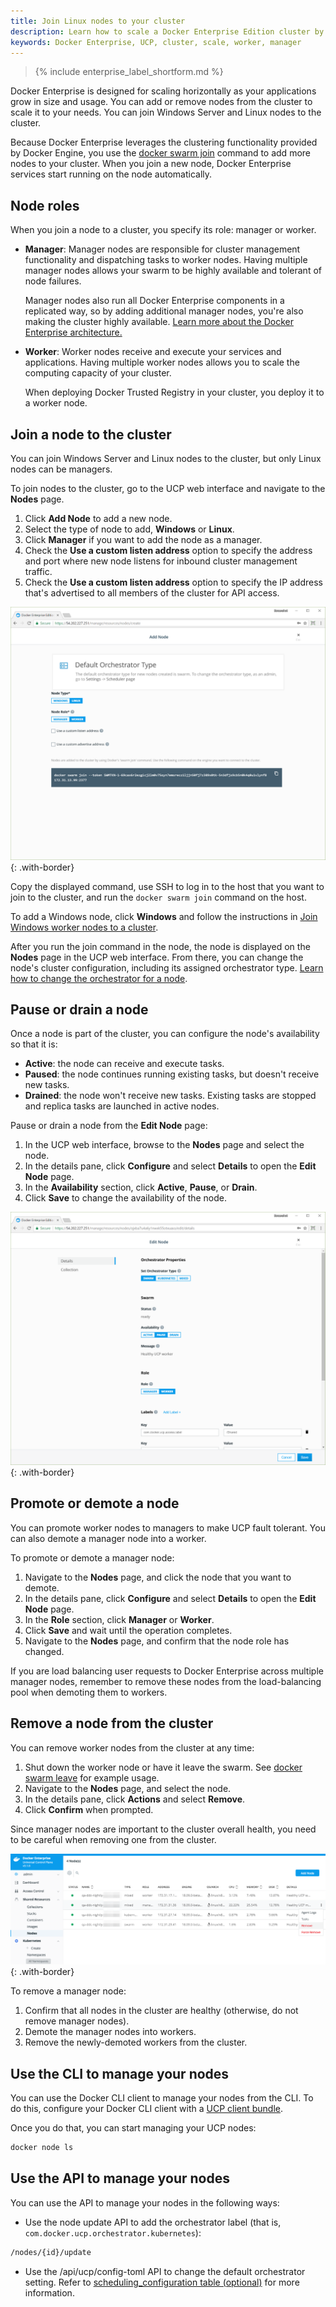 ```yaml
---
title: Join Linux nodes to your cluster
description: Learn how to scale a Docker Enterprise Edition cluster by adding manager and worker nodes.
keywords: Docker Enterprise, UCP, cluster, scale, worker, manager
---
```


>{% include enterprise_label_shortform.md %}

Docker Enterprise is designed for scaling horizontally as your applications grow in
size and usage. You can add or remove nodes from the cluster to scale it
to your needs. You can join Windows Server and Linux nodes
to the cluster.

Because Docker Enterprise leverages the clustering functionality provided by Docker
Engine, you use the [docker swarm join](../../../../../engine/swarm/swarm-tutorial/add-nodes.md)
command to add more nodes to your cluster. When you join a new node, Docker Enterprise
services start running on the node automatically.

## Node roles

When you join a node to a cluster, you specify its role: manager or worker.

- **Manager**: Manager nodes are responsible for cluster management
  functionality and dispatching tasks to worker nodes. Having multiple
  manager nodes allows your swarm to be highly available and tolerant of
  node failures.

  Manager nodes also run all Docker Enterprise components in a replicated way, so
  by adding additional manager nodes, you're also making the cluster highly
  available.
  [Learn more about the Docker Enterprise architecture.](https://docs.docker.com/ee/docker-ee-architecture/)

- **Worker**: Worker nodes receive and execute your services and applications.
  Having multiple worker nodes allows you to scale the computing capacity of
  your cluster.

  When deploying Docker Trusted Registry in your cluster, you deploy it to a
  worker node.

## Join a node to the cluster

You can join Windows Server and Linux nodes to the cluster,
but only Linux nodes can be managers.

To join nodes to the cluster, go to the UCP web interface and navigate to the
**Nodes** page.

1.  Click **Add Node** to add a new node.
2.  Select the type of node to add, **Windows** or **Linux**.
2.  Click **Manager** if you want to add the node as a manager.
3.  Check the **Use a custom listen address** option to specify the address
    and port where new node listens for inbound cluster management traffic.
4.  Check the **Use a custom listen address** option to specify the
    IP address that's advertised to all members of the cluster for API access.

![](../../../images/join-nodes-to-cluster-2.png){: .with-border}

Copy the displayed command, use SSH to log in to the host that you want to
join to the cluster, and run the `docker swarm join` command on the host.

To add a Windows node, click **Windows** and follow the instructions in
[Join Windows worker nodes to a cluster](join-windows-nodes-to-cluster.md).

After you run the join command in the node, the node is displayed on the
**Nodes** page in the UCP web interface. From there, you can change the node's
cluster configuration, including its assigned orchestrator type.
[Learn how to change the orchestrator for a node](../set-orchestrator-type.md).

## Pause or drain a node

Once a node is part of the cluster, you can configure the node's availability
so that it is:

- **Active**: the node can receive and execute tasks.
- **Paused**: the node continues running existing tasks, but doesn't receive
  new tasks.
- **Drained**: the node won't receive new tasks. Existing tasks are stopped and
  replica tasks are launched in active nodes.

Pause or drain a node from the **Edit Node** page:

1.  In the UCP web interface, browse to the **Nodes** page and select the node.
2.  In the details pane, click **Configure** and select **Details** to open
    the **Edit Node** page.
3.  In the **Availability** section, click **Active**, **Pause**, or **Drain**.
4.  Click **Save** to change the availability of the node.

![](../../../images/join-nodes-to-cluster-3.png){: .with-border}

## Promote or demote a node

You can promote worker nodes to managers to make UCP fault tolerant. You can
also demote a manager node into a worker.

To promote or demote a manager node:

1.  Navigate to the **Nodes** page, and click the node that you want to demote.
2.  In the details pane, click **Configure** and select **Details** to open
    the **Edit Node** page.
3.  In the **Role** section, click **Manager** or **Worker**.
4.  Click **Save** and wait until the operation completes.
5.  Navigate to the **Nodes** page, and confirm that the node role has changed.


If you are load balancing user requests to Docker Enterprise across multiple manager nodes, remember to remove these nodes from the load-balancing pool when demoting them to workers.

## Remove a node from the cluster

You can remove worker nodes from the cluster at any time:

1.  Shut down the worker node or have it leave the swarm. See [docker swarm leave](/engine/reference/commandline/swarm_leave/#extended-description) for example usage.
2.  Navigate to the **Nodes** page, and select the node.
3.  In the details pane, click **Actions** and select **Remove**.
4.  Click **Confirm** when prompted.

Since manager nodes are important to the cluster overall health, you need to
be careful when removing one from the cluster.


![](../../../images/ucp-remove-node.png){: .with-border}

To remove a manager node:

1. Confirm that all nodes in the cluster are healthy (otherwise, do not remove manager nodes).
2. Demote the manager nodes into workers.
3. Remove the newly-demoted workers from the cluster.

## Use the CLI to manage your nodes

You can use the Docker CLI client to manage your nodes from the CLI. To do
this, configure your Docker CLI client with a [UCP client bundle](../../../user-access/cli.md).

Once you do that, you can start managing your UCP nodes:

```bash
docker node ls
```
## Use the API to manage your nodes

You can use the API to manage your nodes in the following ways:

- Use the node update API to add the orchestrator label (that is, `com.docker.ucp.orchestrator.kubernetes`):
```bash
/nodes/{id}/update
```
- Use the /api/ucp/config-toml API to change the default orchestrator setting. Refer to [scheduling_configuration table (optional)](https://docs.docker.com/ee/ucp/admin/configure/ucp-configuration-file/#scheduling_configuration-table-optional) for more information.
